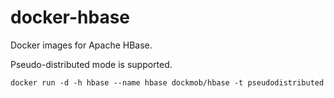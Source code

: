 # docker-hbase
Docker images for Apache HBase.

Pseudo-distributed mode is supported.

```
docker run -d -h hbase --name hbase dockmob/hbase -t pseudodistributed
```

